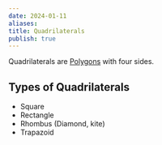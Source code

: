 ```yaml
---
date: 2024-01-11
aliases: 
title: Quadrilaterals
publish: true
---
```

Quadrilaterals are [Polygons](../../Polygons.md) with four sides.

## Types of Quadrilaterals
- Square
- Rectangle
- Rhombus (Diamond, kite)
- Trapazoid